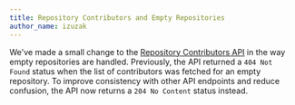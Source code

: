 ```yaml
---
title: Repository Contributors and Empty Repositories
author_name: izuzak
---
```


We've made a small change to the [Repository Contributors API](/v3/repos/#list-contributors) in the way empty repositories are handled. Previously, the API returned a `404 Not Found` status when the list of contributors was fetched for an empty repository. To improve consistency with other API endpoints and reduce confusion, the API now returns a `204 No Content` status instead.

